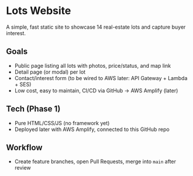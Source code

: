 # Lots Website

A simple, fast static site to showcase 14 real-estate lots and capture buyer interest.

## Goals
- Public page listing all lots with photos, price/status, and map link
- Detail page (or modal) per lot
- Contact/interest form (to be wired to AWS later: API Gateway + Lambda + SES)
- Low cost, easy to maintain, CI/CD via GitHub → AWS Amplify (later)

## Tech (Phase 1)
- Pure HTML/CSS/JS (no framework yet)
- Deployed later with AWS Amplify, connected to this GitHub repo

## Workflow
- Create feature branches, open Pull Requests, merge into `main` after review

